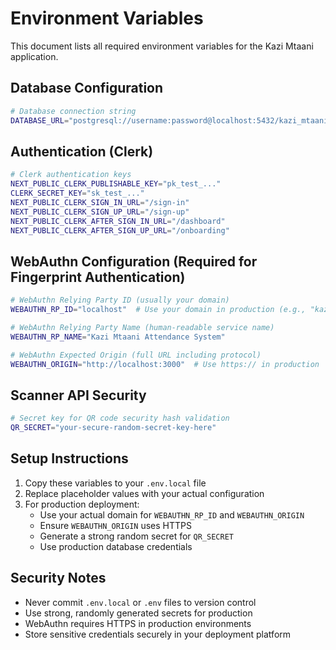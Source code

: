# Environment Variables

This document lists all required environment variables for the Kazi Mtaani application.

## Database Configuration
```bash
# Database connection string
DATABASE_URL="postgresql://username:password@localhost:5432/kazi_mtaani"
```

## Authentication (Clerk)
```bash
# Clerk authentication keys
NEXT_PUBLIC_CLERK_PUBLISHABLE_KEY="pk_test_..."
CLERK_SECRET_KEY="sk_test_..."
NEXT_PUBLIC_CLERK_SIGN_IN_URL="/sign-in"
NEXT_PUBLIC_CLERK_SIGN_UP_URL="/sign-up"
NEXT_PUBLIC_CLERK_AFTER_SIGN_IN_URL="/dashboard"
NEXT_PUBLIC_CLERK_AFTER_SIGN_UP_URL="/onboarding"
```

## WebAuthn Configuration (Required for Fingerprint Authentication)
```bash
# WebAuthn Relying Party ID (usually your domain)
WEBAUTHN_RP_ID="localhost"  # Use your domain in production (e.g., "kazi-mtaani.com")

# WebAuthn Relying Party Name (human-readable service name)
WEBAUTHN_RP_NAME="Kazi Mtaani Attendance System"

# WebAuthn Expected Origin (full URL including protocol)
WEBAUTHN_ORIGIN="http://localhost:3000"  # Use https:// in production
```

## Scanner API Security
```bash
# Secret key for QR code security hash validation
QR_SECRET="your-secure-random-secret-key-here"
```

## Setup Instructions

1. Copy these variables to your `.env.local` file
2. Replace placeholder values with your actual configuration
3. For production deployment:
   - Use your actual domain for `WEBAUTHN_RP_ID` and `WEBAUTHN_ORIGIN`
   - Ensure `WEBAUTHN_ORIGIN` uses HTTPS
   - Generate a strong random secret for `QR_SECRET`
   - Use production database credentials

## Security Notes

- Never commit `.env.local` or `.env` files to version control
- Use strong, randomly generated secrets for production
- WebAuthn requires HTTPS in production environments
- Store sensitive credentials securely in your deployment platform
